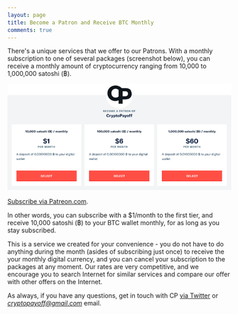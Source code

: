 ```yaml
---
layout: page
title: Become a Patron and Receive BTC Monthly
comments: true
---
```


There's a unique services that we offer to our Patrons. With a monthly subscription to one of several packages (screenshot below), you can receive a monthly amount of cryptocurrency ranging from 10,000 to 1,000,000 satoshi (฿).

<p> </p>
<p><a target="_blank" href="https://www.patreon.com/join/CryptoPayoff"><img src="/assets/images/patreon-01.png" border="0"></a>
<p> </p>

<a target="_blank" href="https://www.patreon.com/join/CryptoPayoff">Subscribe via Patreon.com</a>.

In other words, you can subscribe with a $1/month to the first tier, and receive 10,000 satoshi (฿) to your BTC wallet monthly, for as long as you stay subscribed.

This is a service we created for your convenience - you do not have to do anything during the month (asides of subscribing just once) to receive the your monthly digital currency, and you can cancel your subscription to the packages at any moment. Our rates are very competitive, and we encourage you to search Internet for similar services and compare our offer with other offers on the Internet.

As always, if you have any questions, get in touch with CP <a target="_blank" href="https://twitter.com/CryptoPayoff">via Twitter</a> or <i>cryptopayoff@gmail.com</i> email.
